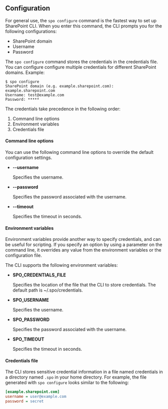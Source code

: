 Configuration
-------------

For general use, the `spo configure` command is the fastest way to set up SharePoint CLI.
When you enter this command, the CLI prompts you for the following configurations:

* SharePoint domain
* Username
* Password

The `spo configure` command stores the credentials in the credentials file.
You can configure configure multiple credentials for different SharePoint domains.
Example:

```console
$ spo configure
SharePoint domain (e.g. example.sharepoint.com): example.sharepoint.com
Username: test@example.com
Password: *****
```

The credentials take precedence in the following order:

1. Command line options
2. Environment variables
3. Credentials file

#### Command line options

You can use the following command line options to override the default configuration settings.

* **--username <string>**

  Specifies the username.

* **--password <string>**

  Specifies the password associated with the username.

* **--timeout <string>**

  Specifies the timeout in seconds.

#### Environment variables

Environment variables provide another way to specify credentials, and can be
useful for scripting.
If you specify an option by using a parameter on the command line, it
overrides any value from the environment variables or the configuration file.

The CLI supports the following environment variables:

* **SPO_CREDENTIALS_FILE**

  Specifies the location of the file that the CLI to store credentials.
  The default path is ~/.spo/credentials.

* **SPO_USERNAME**

  Specifies the username.

* **SPO_PASSWORD**

  Specifies the password associated with the username.

* **SPO_TIMEOUT**

  Specifies the timeout in seconds.

#### Credentials file

The CLI stores sensitive credential information in a file named credentials in a directory named `.spo` in your home directory.
For example, the file generated with `spo configure` looks similar to the following:

```ini
[example.sharepoint.com]
username = user@example.com
password = secret
```

